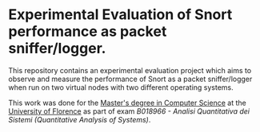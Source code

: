 # Experimental Evaluation of Snort performance as packet sniffer/logger.

This repository contains an experimental evaluation project which aims to observe and measure the performance of Snort as a packet sniffer/logger when run on two virtual nodes with two different operating systems.

This work was done for the [Master's degree in Computer Science](https://www.informaticamagistrale.unifi.it/) at the [University of Florence](https://www.unifi.it/) as part of exam *B018966 - Analisi Quantitativa dei Sistemi (Quantitative Analysis of Systems)*.
